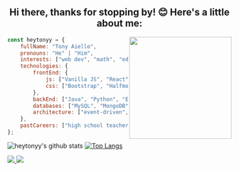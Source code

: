 <h2 align="center">Hi there, thanks for stopping by! 😊  Here's a little about me:</h2>

<img align='right' src="https://raw.githubusercontent.com/heytonyy/images/main/octocat-1672874301774.png" width="230">

```javascript
const heytonyy = {
    fullName: "Tony Aiello",
    pronouns: "He" | "Him",
    interests: ["web dev", "math", "education", "drag queens", "fantasy", "video games", "metal music"],
    technologies: {
        frontEnd: {
            js: ["Vanilla JS", "React"],
            css: ["Bootstrap", "Halfmoon", "Material UI", "Tailwind"]
        },
        backEnd: ["Java", "Python", "Express"],
        databases: ["MySQL", "MongoDB"],
        architecture: ["event-driven", "single page applications"],
    },
    pastCareers: ["high school teacher", "library technician"]
};
```

![heytonyy's github stats](https://github-readme-stats.vercel.app/api?username=heytonyy&show_icons=true&theme=transparent)
[![Top Langs](https://github-readme-stats.vercel.app/api/top-langs/?username=heytonyy&layout=compact)](https://github.com/anuraghazra/github-readme-stats)

<a href="https://github.com/heytonyy">
  <img src="https://img.shields.io/github/followers/heytonyy">
</a>
<a href="https://github.com/heytonyy">
   <img src="https://komarev.com/ghpvc/?username=heytonyy">
</a>
